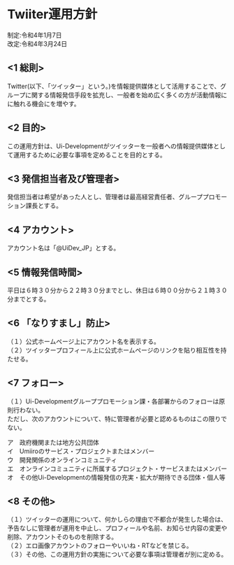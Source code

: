 # Twiiter運用方針
制定:令和4年1月7日  
改定:令和4年3月24日

## <1 総則>
Twitter(以下、「ツイッター」という。)を情報提供媒体として活用することで、グループに関する情報発信手段を拡充し、一般者を始め広く多くの方が活動情報にに触れる機会にを増やす。

## <2 目的>
この運用方針は、Ui-Developmentがツイッターを一般者への情報提供媒体として運用するために必要な事項を定めることを目的とする。

## <3 発信担当者及び管理者>
発信担当者は希望があった人とし、管理者は最高経営責任者、グループプロモーション課長とする。

## <4 アカウント>
アカウント名は「@UiDev_JP」とする。

## <5 情報発信時間>
平日は６時３０分から２２時３０分までとし、休日は６時００分から２１時３０分までとする。

## <6 「なりすまし」防止>
（１）公式ホームページ上にアカウント名を表示する。  
（２）ツイッタープロフィール上に公式ホームページのリンクを貼り相互性を持たせる。

## <7 フォロー>
（１）Ui-Developmentグループプロモーション課・各部署からのフォローは原則行わない。  
ただし、次のアカウントについて、特に管理者が必要と認めるものはこの限りでない。

ア　政府機関または地方公共団体  
イ　Umiiroのサービス・プロジェクトまたはメンバー  
ウ　開発関係のオンラインコミュニティ  
エ　オンラインコミュニティに所属するプロジェクト・サービスまたはメンバー  
オ　その他Ui-Developmentの情報発信の充実・拡大が期待できる団体・個人等  

## <8 その他>
（１）ツイッターの運用について、何かしらの理由で不都合が発生した場合は、予告なしに管理者が運用を中止し、プロフィールや名前、お知らせ内容の変更や削除、アカウントそのものを削除する。  
（２）エロ画像アカウントのフォローやいいね・RTなどを禁じる。  
（３）その他、この運用方針の実施について必要な事項は管理者が別に定める。  
